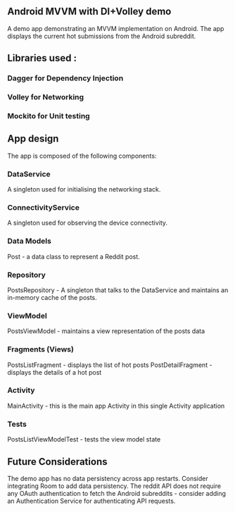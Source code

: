## Android MVVM with DI+Volley demo
A demo app demonstrating an MVVM implementation on Android. The app displays the current hot submissions from the Android subreddit.

## Libraries used :
### Dagger for Dependency Injection
### Volley for Networking
### Mockito for Unit testing

## App design
The app is composed of the following components:
### DataService
A singleton used for initialising the networking stack.
### ConnectivityService
A singleton used for observing the device connectivity.
### Data Models
Post - a data class to represent a Reddit post.
### Repository
PostsRepository - A singleton that talks to the DataService and maintains an in-memory cache of the posts.
### ViewModel
PostsViewModel - maintains a view representation of the posts data
### Fragments (Views)
PostsListFragment - displays the list of hot posts
PostDetailFragment - displays the details of a hot post
### Activity
MainActivity - this is the main app Activity in this single Activity application
### Tests
PostsListViewModelTest - tests the view model state

## Future Considerations
The demo app has no data persistency across app restarts. Consider integrating Room to add data persistency.
The reddit API does not require any OAuth authentication to fetch the Android subreddits - consider adding an Authentication Service for authenticating API requests.
